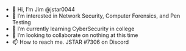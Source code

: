 - 👋 Hi, I’m Jim @jstar0044
- 👀 I’m interested in Network Security, Computer Forensics, and Pen Testing
- 🌱 I’m currently learning CyberSecurity in college
- 💞️ I’m looking to collaborate on nothing at this time
- 📫 How to reach me. JSTAR #7306 on Discord

<!---
jstar0044/jstar0044 is a ✨ special ✨ repository because its `README.md` (this file) appears on your GitHub profile.
You can click the Preview link to take a look at your changes.
--->
